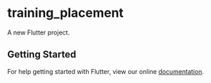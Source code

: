 # training_placement

A new Flutter project.

## Getting Started

For help getting started with Flutter, view our online
[documentation](https://flutter.io/).
